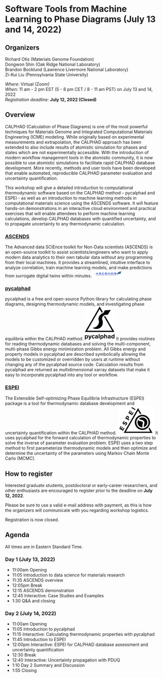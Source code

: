 # Software Tools from Machine Learning to Phase Diagrams (July 13 and 14, 2022)

## Organizers

Richard Otis (Materials Genome Foundation)<br>
Dongwon Shin (Oak Ridge National Laboratory)<br>
Brandon Bocklund (Lawrence Livermore National Laboratory)<br>
Zi-Kui Liu (Pennsylvania State University)<br>

*Where:* Virtual (Zoom)<br>
*When:* 11 am - 2 pm EST (5 - 8 pm CET / 8 - 11 am PST) on July 13 and 14, 2022<br>
*Registration deadline:* **July 12, 2022 (Closed)**<br>

## Overview
CALPHAD (Calculation of Phase Diagrams) is one of the most powerful techniques for Materials Genome and Integrated Computational Materials Engineering (ICME) modeling. While originally based on experimental measurements and extrapolation, the CALPHAD approach has been extended to also include results of atomistic simulation for phases and states which are not experimentally accessible. With the introduction of modern workflow management tools in the atomistic community, it is now possible to use atomistic simulations to facilitate rapid CALPHAD database development. More recently, methods and user tools have been developed that enable automated, reproducible CALPHAD parameter evaluation and uncertainty quantification.

This workshop will give a detailed introduction to computational thermodynamic software based on the CALPHAD method  – pycalphad and ESPEI - as well as an introduction to machine learning methods in computational materials science using the ASCENDS software. It will feature hands-on demonstrations in an interactive cloud environment and practical exercises that will enable attendees to perform machine learning calculations, develop CALPHAD databases with quantified uncertainty, and to propagate uncertainty to any thermodynamic calculation.
 
### [ASCENDS](https://github.com/ornlpmcp/ASCENDS)

The Advanced data SCiEnce toolkit for Non-Data scientists (ASCENDS) is an open-source toolkit to assist scientists/engineers who want to apply modern data analytics to their own tabular data _without_ any programming from their local machines. It provides a streamlined, intuitive interface to analyze correlation, train machine learning models, and make predictions from surrogate digital twins within minutes.
[<img class="logo_image" width="100px" src="assets/ascends-logo.png" alt="pyiron logo">](https://github.com/ornlpmcp/ASCENDS)
 
### [pycalphad](https://pycalphad.org)
pycalphad is a free and open-source Python library for calculating phase diagrams, designing thermodynamic models, and investigating phase equilibria within the CALPHAD method.
[<img class="logo_image" width="100px" src="assets/pycalphad-logo-withtext.png" alt="pycalphad logo">](https://pycalphad.org)
It provides routines for reading thermodynamic databases and solving the multi-component, multi-phase Gibbs energy minimization problem.
All Gibbs energy and property models in pycalphad are described symbolically allowing the models to be customized or overridden by users at runtime without changing any of the pycalphad source code. Calculation results from pycalphad are returned as multidimensional xarray datasets that make it easy to incorporate pycalphad into any tool or workflow.
 
### [ESPEI](https://espei.org)
The Extensible Self-optimizing Phase Equilibria Infrastructure (ESPEI) package is a tool for thermodynamic database development and uncertainty quantification within the CALPHAD method.
[<img class="logo_image" width="120px" src="assets/ESPEI-logo-withtext-200px.png" alt="ESPEI logo">](https://espei.org)
It uses pycalphad for the forward calculation of thermodynamic properties to solve the inverse of parameter evaluation problem. ESPEI uses a two step method to first parameterize thermodynamic models and then optimize and determine the uncertainty of the parameters using Markov Chain Monte Carlo (MCMC).

## How to register
Interested graduate students, postdoctoral or early-career researchers, and other enthusiasts are encouraged to register prior to the deadline on **July 12, 2022**.

Please be sure to use a valid e-mail address with payment, as this is how the organizers will communicate with you regarding workshop logistics.

<div id="smart-button-container">
      Registration is now closed.
</div>

## Agenda
All times are in Eastern Standard Time.
### Day 1 (July 13, 2022)
- 11:00am Opening
- 11:05 Introduction to data science for materials research
- 11:35 ASCENDS overview
- 12:05pm Break
- 12:15 ASCENDS demonstration
- 12:45 Interactive: Case Studies and Examples
- 1:30 Q&A and closing
 
### Day 2 (July 14, 2022)
- 11:00am Opening
- 11:05 Introduction to pycalphad
- 11:15 Interactive: Calculating thermodynamic properties with pycalphad
- 11:45 Introduction to ESPEI
- 12:00pm Interactive: ESPEI for CALPHAD database assessment and uncertainty quantification
- 12:30 Break
- 12:40 Interactive: Uncertainty propagation with PDUQ
- 1:10 Day 2 Summary and Discussion
- 1:55 Closing
